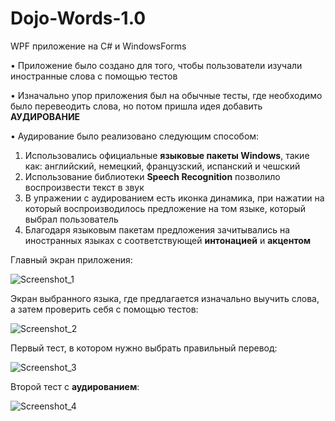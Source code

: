 # Dojo-Words-1.0
 WPF приложение на C# и WindowsForms

• Приложение было создано для того, чтобы пользователи изучали иностранные слова с помощью тестов

• Изначально упор приложения был на обычные тесты, где необходимо было перевеодить слова, но потом пришла идея добавить **АУДИРОВАНИЕ**

• Аудирование было реализовано следующим способом:
 1. Использовались официальные **языковые пакеты Windows**, такие как: английский, немецкий, французский, испанский и чешский
 2. Использование библиотеки **Speech Recognition** позволило воспроизвести текст в звук
 3. В упражении с аудированием есть иконка динамика, при нажатии на который воспроизводилось предложение на том языке, который выбрал пользователь
 4. Благодаря языковым пакетам предложения зачитывались на иностранных языках с соответствующей **интонацией** и **акцентом**

Главный экран приложения:

![Screenshot_1](https://github.com/HAR4A/Dojo-Words/assets/150113486/fb475100-a44a-40e4-b78d-c22a0e722bc0)


Экран выбранного языка, где предлагается изначально выучить слова, а затем проверить себя с помощью тестов:

![Screenshot_2](https://github.com/HAR4A/Dojo-Words/assets/150113486/01bc0782-8586-4411-9d44-0be07873d1ef)

Первый тест, в котором нужно выбрать правильный перевод:

![Screenshot_3](https://github.com/HAR4A/Dojo-Words/assets/150113486/5c64c8a6-2d07-45f6-9d2a-2af8d8edc834)

Второй тест с **аудированием**:

![Screenshot_4](https://github.com/HAR4A/Dojo-Words/assets/150113486/213c2eb2-7c32-41c7-afb7-7e6fd3847f16)


